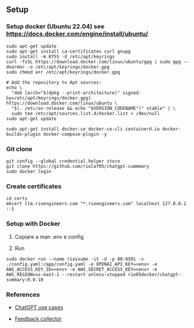 
## Setup
### Setup docker (Ubuntu 22.04) see https://docs.docker.com/engine/install/ubuntu/

```console
sudo apt-get update
sudo apt-get install ca-certificates curl gnupg
sudo install -m 0755 -d /etc/apt/keyrings
curl -fsSL https://download.docker.com/linux/ubuntu/gpg | sudo gpg --dearmor -o /etc/apt/keyrings/docker.gpg
sudo chmod a+r /etc/apt/keyrings/docker.gpg

# Add the repository to Apt sources:
echo \
  "deb [arch="$(dpkg --print-architecture)" signed-by=/etc/apt/keyrings/docker.gpg] https://download.docker.com/linux/ubuntu \
  "$(. /etc/os-release && echo "$VERSION_CODENAME")" stable" | \
  sudo tee /etc/apt/sources.list.d/docker.list > /dev/null
sudo apt-get update

sudo apt-get install docker-ce docker-ce-cli containerd.io docker-buildx-plugin docker-compose-plugin -y
```

### Git clone 
```console
git config --global credential.helper store
git clone https://github.com/riolaf05/chatgpt-summmary
sudo docker login
```

### Create certificates
```console
cd certs
mkcert llm.rioengineers.com "*.rioengineers.com" localhost 127.0.0.1 ::1
```

### Setup with Docker

1. Copiare a man .env e config

2. Run

```console
sudo docker run --name riassume -it -d -p 80:8501 -v ./config.yaml:/app/config.yaml -e OPENAI_API_KEY=<env> -e AWS_ACCESS_KEY_ID=<env> -e AWS_SECRET_ACCESS_KEY=<env> -e AWS_REGION=us-east-1 --restart unless-stopped rio05docker/chatgpt-summary:0.0.10
```

### References

* [ChatGPT use cases](https://medium.com/mlearning-ai/10-must-try-chatgpt-prompts-that-will-change-the-way-you-study-3c7a96ce751d)

* [Feedback collector](https://blog.streamlit.io/collecting-user-feedback-on-ml-in-streamlit/)
